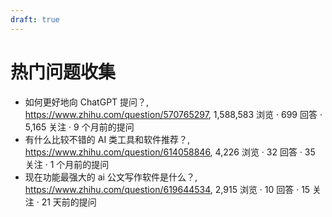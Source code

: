 ```yaml
---
draft: true
---
```


# 热门问题收集

- 如何更好地向 ChatGPT 提问？, https://www.zhihu.com/question/570765297, 1,588,583 浏览 · 699 回答 · 5,165 关注 · 9 个月前的提问
- 有什么比较不错的 AI 类工具和软件推荐？, https://www.zhihu.com/question/614058846, 4,226 浏览 · 32 回答 · 35 关注 · 1 个月前的提问
- 现在功能最强大的 ai 公文写作软件是什么？, https://www.zhihu.com/question/619644534, 2,915 浏览 · 10 回答 · 15 关注 · 21 天前的提问
